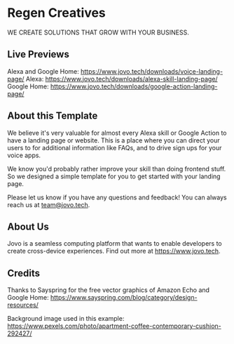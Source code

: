 # Regen Creatives
WE CREATE SOLUTIONS THAT GROW WITH YOUR BUSINESS.

## Live Previews
Alexa and Google Home: https://www.jovo.tech/downloads/voice-landing-page/
Alexa: https://www.jovo.tech/downloads/alexa-skill-landing-page/
Google Home: https://www.jovo.tech/downloads/google-action-landing-page/


## About this Template
We believe it's very valuable for almost every Alexa skill or Google Action to have a landing page or website.
This is a place where you can direct your users to for additional information like FAQs, and to drive sign ups for your voice apps.

We know you'd probably rather improve your skill than doing frontend stuff. So we designed a simple template for you to get started with your landing page.

Please let us know if you have any questions and feedback! 
You can always reach us at team@jovo.tech.


## About Us
Jovo is a seamless computing platform that wants to enable developers to create cross-device experiences.
Find out more at https://www.jovo.tech.


## Credits
Thanks to Sayspring for the free vector graphics of Amazon Echo and Google Home: https://www.sayspring.com/blog/category/design-resources/

Background image used in this example: https://www.pexels.com/photo/apartment-coffee-contemporary-cushion-292427/
